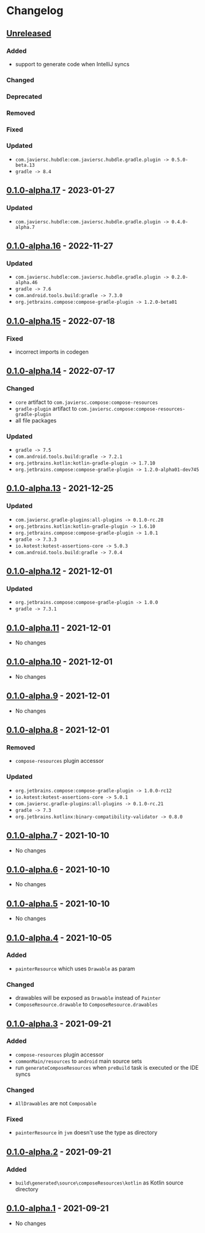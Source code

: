 # Changelog

## [Unreleased]

### Added

- support to generate code when IntelliJ syncs

### Changed

### Deprecated

### Removed

### Fixed

### Updated

- `com.javiersc.hubdle:com.javiersc.hubdle.gradle.plugin -> 0.5.0-beta.13`
- `gradle -> 8.4`

## [0.1.0-alpha.17] - 2023-01-27

### Updated

- `com.javiersc.hubdle:com.javiersc.hubdle.gradle.plugin -> 0.4.0-alpha.7`

## [0.1.0-alpha.16] - 2022-11-27

### Updated

- `com.javiersc.hubdle:com.javiersc.hubdle.gradle.plugin -> 0.2.0-alpha.46`
- `gradle -> 7.6`
- `com.android.tools.build:gradle -> 7.3.0`
- `org.jetbrains.compose:compose-gradle-plugin -> 1.2.0-beta01`

## [0.1.0-alpha.15] - 2022-07-18

### Fixed

- incorrect imports in codegen

## [0.1.0-alpha.14] - 2022-07-17

### Changed

- `core` artifact to `com.javiersc.compose:compose-resources`
- `gradle-plugin` artifact to `com.javiersc.compose:compose-resources-gradle-plugin`
- all file packages

### Updated

- `gradle -> 7.5`
- `com.android.tools.build:gradle -> 7.2.1`
- `org.jetbrains.kotlin:kotlin-gradle-plugin -> 1.7.10`
- `org.jetbrains.compose:compose-gradle-plugin -> 1.2.0-alpha01-dev745`

## [0.1.0-alpha.13] - 2021-12-25

### Updated

- `com.javiersc.gradle-plugins:all-plugins -> 0.1.0-rc.28`
- `org.jetbrains.kotlin:kotlin-gradle-plugin -> 1.6.10`
- `org.jetbrains.compose:compose-gradle-plugin -> 1.0.1`
- `gradle -> 7.3.3`
- `io.kotest:kotest-assertions-core -> 5.0.3`
- `com.android.tools.build:gradle -> 7.0.4`

## [0.1.0-alpha.12] - 2021-12-01

### Updated

- `org.jetbrains.compose:compose-gradle-plugin -> 1.0.0`
- `gradle -> 7.3.1`

## [0.1.0-alpha.11] - 2021-12-01

- No changes

## [0.1.0-alpha.10] - 2021-12-01

- No changes

## [0.1.0-alpha.9] - 2021-12-01

- No changes

## [0.1.0-alpha.8] - 2021-12-01

### Removed

- `compose-resources` plugin accessor

### Updated

- `org.jetbrains.compose:compose-gradle-plugin -> 1.0.0-rc12`
- `io.kotest:kotest-assertions-core -> 5.0.1`
- `com.javiersc.gradle-plugins:all-plugins -> 0.1.0-rc.21`
- `gradle -> 7.3`
- `org.jetbrains.kotlinx:binary-compatibility-validator -> 0.8.0`

## [0.1.0-alpha.7] - 2021-10-10

- No changes

## [0.1.0-alpha.6] - 2021-10-10

- No changes

## [0.1.0-alpha.5] - 2021-10-10

- No changes

## [0.1.0-alpha.4] - 2021-10-05

### Added

- `painterResource` which uses `Drawable` as param

### Changed

- drawables will be exposed as `Drawable` instead of `Painter`
- `ComposeResource.drawable` to `ComposeResource.drawables`

## [0.1.0-alpha.3] - 2021-09-21

### Added

- `compose-resources` plugin accessor
- `commonMain/resources` to `android` main source sets
- run `generateComposeResources` when `preBuild` task is executed or the IDE syncs

### Changed

- `AllDrawables` are not `Composable`

### Fixed

- `painterResource` in `jvm` doesn't use the type as directory

## [0.1.0-alpha.2] - 2021-09-21

### Added

- `build\generated\source\composeResources\kotlin` as Kotlin source directory

## [0.1.0-alpha.1] - 2021-09-21

- No changes

[Unreleased]: https://github.com/JavierSegoviaCordoba/compose-resources-kmp/compare/0.1.0-alpha.17...HEAD

[0.1.0-alpha.17]: https://github.com/JavierSegoviaCordoba/compose-resources-kmp/compare/0.1.0-alpha.16...0.1.0-alpha.17

[0.1.0-alpha.16]: https://github.com/JavierSegoviaCordoba/compose-resources-kmp/compare/0.1.0-alpha.15...0.1.0-alpha.16

[0.1.0-alpha.15]: https://github.com/JavierSegoviaCordoba/compose-resources-kmp/compare/0.1.0-alpha.14...0.1.0-alpha.15

[0.1.0-alpha.14]: https://github.com/JavierSegoviaCordoba/compose-resources-kmp/compare/0.1.0-alpha.13...0.1.0-alpha.14

[0.1.0-alpha.13]: https://github.com/JavierSegoviaCordoba/compose-resources-kmp/compare/0.1.0-alpha.12...0.1.0-alpha.13

[0.1.0-alpha.12]: https://github.com/JavierSegoviaCordoba/compose-resources-kmp/compare/0.1.0-alpha.11...0.1.0-alpha.12

[0.1.0-alpha.11]: https://github.com/JavierSegoviaCordoba/compose-resources-kmp/compare/0.1.0-alpha.10...0.1.0-alpha.11

[0.1.0-alpha.10]: https://github.com/JavierSegoviaCordoba/compose-resources-kmp/compare/0.1.0-alpha.9...0.1.0-alpha.10

[0.1.0-alpha.9]: https://github.com/JavierSegoviaCordoba/compose-resources-kmp/compare/0.1.0-alpha.8...0.1.0-alpha.9

[0.1.0-alpha.8]: https://github.com/JavierSegoviaCordoba/compose-resources-kmp/compare/0.1.0-alpha.7...0.1.0-alpha.8

[0.1.0-alpha.7]: https://github.com/JavierSegoviaCordoba/compose-resources-kmp/compare/0.1.0-alpha.6...0.1.0-alpha.7

[0.1.0-alpha.6]: https://github.com/JavierSegoviaCordoba/compose-resources-kmp/compare/0.1.0-alpha.5...0.1.0-alpha.6

[0.1.0-alpha.5]: https://github.com/JavierSegoviaCordoba/compose-resources-kmp/compare/0.1.0-alpha.4...0.1.0-alpha.5

[0.1.0-alpha.4]: https://github.com/JavierSegoviaCordoba/compose-resources-kmp/compare/0.1.0-alpha.3...0.1.0-alpha.4

[0.1.0-alpha.3]: https://github.com/JavierSegoviaCordoba/compose-resources-kmp/compare/0.1.0-alpha.2...0.1.0-alpha.3

[0.1.0-alpha.2]: https://github.com/JavierSegoviaCordoba/compose-resources-kmp/compare/0.1.0-alpha.1...0.1.0-alpha.2

[0.1.0-alpha.1]: https://github.com/JavierSegoviaCordoba/compose-resources-kmp/commits/0.1.0-alpha.1
